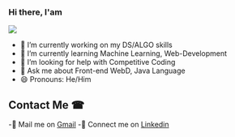 ### Hi there, I'am

![](Adobe_Post_20201008_0153250.7253986950021685.png)

- 🔭 I’m currently working on my DS/ALGO skills
- 🌱 I’m currently learning Machine Learning, Web-Development
- 🤔 I’m looking for help with Competitive Coding
- 💬 Ask me about Front-end WebD, Java Language 
- 😄 Pronouns: He/Him

## Contact Me ☎
 -📧 Mail me on [Gmail](mailto:28varun28pp@gmail.com)
 -🔗 Connect me on [Linkedin](https://www.linkedin.com/in/varun-verma-a-budding-engineer/)
